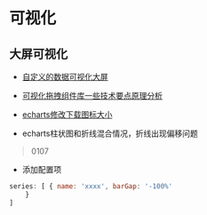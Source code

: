 # 可视化

## 大屏可视化

- [自定义的数据可视化大屏](https://juejin.im/post/6844904004376330248)
- [可视化拖拽组件库一些技术要点原理分析](https://juejin.cn/post/6908502083075325959)

- [echarts修改下载图标大小](https://github.com/apache/incubator-echarts/issues/8327)

- echarts柱状图和折线混合情况，折线出现偏移问题  

> 0107 
- 添加配置项
``` javascript
series: [ { name: 'xxxx', barGap: '-100%'
    }
]
```


